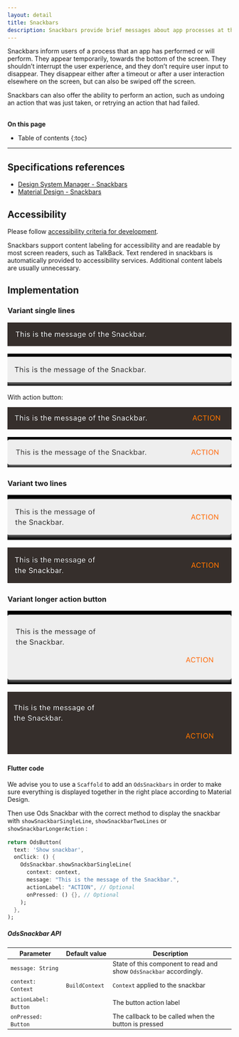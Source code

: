 ```yaml
---
layout: detail
title: Snackbars
description: Snackbars provide brief messages about app processes at the bottom of the screen.
---
```


Snackbars inform users of a process that an app has performed or will perform.
They appear temporarily, towards the bottom of the screen. They shouldn’t
interrupt the user experience, and they don’t require user input to disappear.
They disappear either after a timeout or after a user interaction elsewhere on
the screen, but can also be swiped off the screen.

Snackbars can also offer the ability to perform an action, such as undoing an
action that was just taken, or retrying an action that had failed.

<br>**On this page**

* Table of contents
{:toc}

---

## Specifications references

- [Design System Manager - Snackbars](https://system.design.orange.com/0c1af118d/p/259fde-snackbars/b/28c190)
- [Material Design - Snackbars](https://m3.material.io/components/snackbar/overview)

## Accessibility

Please follow [accessibility criteria for development](https://m3.material.io/components/snackbar/accessibility).

Snackbars support content labeling for accessibility and are readable by most
screen readers, such as TalkBack. Text rendered in snackbars is automatically
provided to accessibility services. Additional content labels are usually
unnecessary.

## Implementation

### Variant single lines

![Snackbar light](images/snackbar_single_light.png)

![Snackbar dark](images/snackbar_single_dark.png)

With action button:

![Snackbar with action light](images/snackbar_single_with_action_light.png)

![Snackbar with action dark](images/snackbar_single_with_action_dark.png)


### Variant two lines


![Snackbar with two lines light](images/snackbar_two_lines_light.png)

![Snackbar with two lines dark](images/snackbar_two_lines_dark.png)

### Variant longer action button


![Snackbar with longer action light](images/snackbar_longer_action_light.png)

![Snackbar with longer action dark](images/snackbar_longer_action_dark.png)

#### Flutter code

We advise you to use a `Scaffold` to add an `OdsSnackbars` in order to make sure everything is displayed together in the right place according to Material Design.

Then use Ods Snackbar with the correct method to display the snackbar with `showSnackbarSingleLine`, `showSnackbarTwoLines` or `showSnackbarLongerAction` :

```dart
return OdsButton(
  text: 'Show snackbar',
  onClick: () {
    OdsSnackbar.showSnackbarSingleLine(
      context: context,
      message: "This is the message of the Snackbar.",
      actionLabel: "ACTION", // Optional
      onPressed: () {}, // Optional
    );
  },
);
```

##### OdsSnackbar API

Parameter | Default&nbsp;value | Description
-- | -- | --
`message: String` | | State of this component to read and show `OdsSnackbar` accordingly.
`context: Context` | `BuildContext` | `Context` applied to the snackbar
`actionLabel: Button` | | The button action label
`onPressed: Button` | | The callback to be called when the button is pressed 
